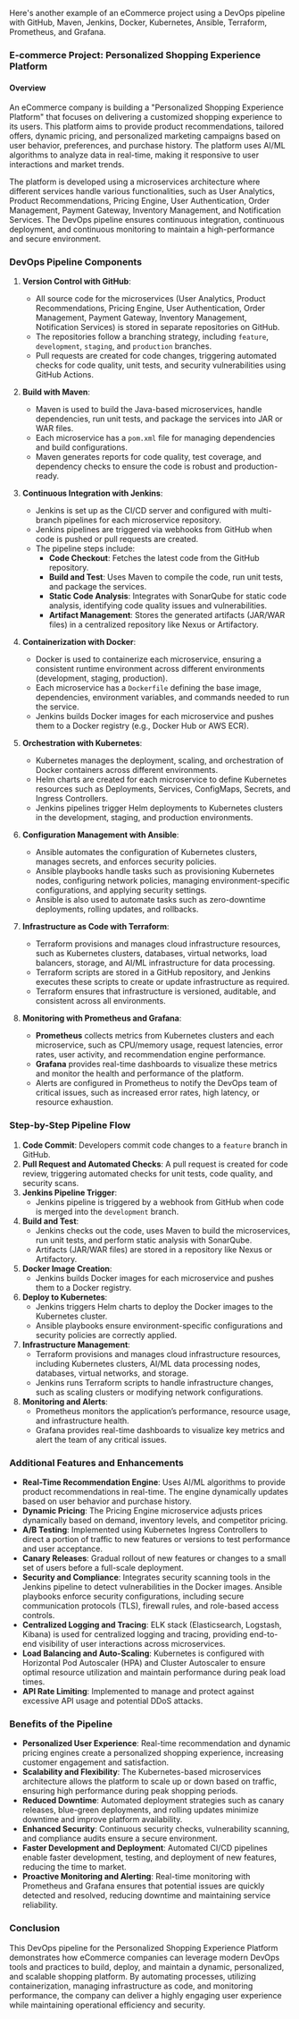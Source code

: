 Here's another example of an eCommerce project using a DevOps pipeline with GitHub, Maven, Jenkins, Docker, Kubernetes, Ansible, Terraform, Prometheus, and Grafana.

### **E-commerce Project: Personalized Shopping Experience Platform**

#### **Overview**
An eCommerce company is building a "Personalized Shopping Experience Platform" that focuses on delivering a customized shopping experience to its users. This platform aims to provide product recommendations, tailored offers, dynamic pricing, and personalized marketing campaigns based on user behavior, preferences, and purchase history. The platform uses AI/ML algorithms to analyze data in real-time, making it responsive to user interactions and market trends.

The platform is developed using a microservices architecture where different services handle various functionalities, such as User Analytics, Product Recommendations, Pricing Engine, User Authentication, Order Management, Payment Gateway, Inventory Management, and Notification Services. The DevOps pipeline ensures continuous integration, continuous deployment, and continuous monitoring to maintain a high-performance and secure environment.

### **DevOps Pipeline Components**

1. **Version Control with GitHub**:
   - All source code for the microservices (User Analytics, Product Recommendations, Pricing Engine, User Authentication, Order Management, Payment Gateway, Inventory Management, Notification Services) is stored in separate repositories on GitHub.
   - The repositories follow a branching strategy, including `feature`, `development`, `staging`, and `production` branches.
   - Pull requests are created for code changes, triggering automated checks for code quality, unit tests, and security vulnerabilities using GitHub Actions.

2. **Build with Maven**:
   - Maven is used to build the Java-based microservices, handle dependencies, run unit tests, and package the services into JAR or WAR files.
   - Each microservice has a `pom.xml` file for managing dependencies and build configurations.
   - Maven generates reports for code quality, test coverage, and dependency checks to ensure the code is robust and production-ready.

3. **Continuous Integration with Jenkins**:
   - Jenkins is set up as the CI/CD server and configured with multi-branch pipelines for each microservice repository.
   - Jenkins pipelines are triggered via webhooks from GitHub when code is pushed or pull requests are created.
   - The pipeline steps include:
     - **Code Checkout**: Fetches the latest code from the GitHub repository.
     - **Build and Test**: Uses Maven to compile the code, run unit tests, and package the services.
     - **Static Code Analysis**: Integrates with SonarQube for static code analysis, identifying code quality issues and vulnerabilities.
     - **Artifact Management**: Stores the generated artifacts (JAR/WAR files) in a centralized repository like Nexus or Artifactory.

4. **Containerization with Docker**:
   - Docker is used to containerize each microservice, ensuring a consistent runtime environment across different environments (development, staging, production).
   - Each microservice has a `Dockerfile` defining the base image, dependencies, environment variables, and commands needed to run the service.
   - Jenkins builds Docker images for each microservice and pushes them to a Docker registry (e.g., Docker Hub or AWS ECR).

5. **Orchestration with Kubernetes**:
   - Kubernetes manages the deployment, scaling, and orchestration of Docker containers across different environments.
   - Helm charts are created for each microservice to define Kubernetes resources such as Deployments, Services, ConfigMaps, Secrets, and Ingress Controllers.
   - Jenkins pipelines trigger Helm deployments to Kubernetes clusters in the development, staging, and production environments.

6. **Configuration Management with Ansible**:
   - Ansible automates the configuration of Kubernetes clusters, manages secrets, and enforces security policies.
   - Ansible playbooks handle tasks such as provisioning Kubernetes nodes, configuring network policies, managing environment-specific configurations, and applying security settings.
   - Ansible is also used to automate tasks such as zero-downtime deployments, rolling updates, and rollbacks.

7. **Infrastructure as Code with Terraform**:
   - Terraform provisions and manages cloud infrastructure resources, such as Kubernetes clusters, databases, virtual networks, load balancers, storage, and AI/ML infrastructure for data processing.
   - Terraform scripts are stored in a GitHub repository, and Jenkins executes these scripts to create or update infrastructure as required.
   - Terraform ensures that infrastructure is versioned, auditable, and consistent across all environments.

8. **Monitoring with Prometheus and Grafana**:
   - **Prometheus** collects metrics from Kubernetes clusters and each microservice, such as CPU/memory usage, request latencies, error rates, user activity, and recommendation engine performance.
   - **Grafana** provides real-time dashboards to visualize these metrics and monitor the health and performance of the platform.
   - Alerts are configured in Prometheus to notify the DevOps team of critical issues, such as increased error rates, high latency, or resource exhaustion.

### **Step-by-Step Pipeline Flow**

1. **Code Commit**: Developers commit code changes to a `feature` branch in GitHub.
2. **Pull Request and Automated Checks**: A pull request is created for code review, triggering automated checks for unit tests, code quality, and security scans.
3. **Jenkins Pipeline Trigger**:
   - Jenkins pipeline is triggered by a webhook from GitHub when code is merged into the `development` branch.
4. **Build and Test**:
   - Jenkins checks out the code, uses Maven to build the microservices, run unit tests, and perform static analysis with SonarQube.
   - Artifacts (JAR/WAR files) are stored in a repository like Nexus or Artifactory.
5. **Docker Image Creation**:
   - Jenkins builds Docker images for each microservice and pushes them to a Docker registry.
6. **Deploy to Kubernetes**:
   - Jenkins triggers Helm charts to deploy the Docker images to the Kubernetes cluster.
   - Ansible playbooks ensure environment-specific configurations and security policies are correctly applied.
7. **Infrastructure Management**:
   - Terraform provisions and manages cloud infrastructure resources, including Kubernetes clusters, AI/ML data processing nodes, databases, virtual networks, and storage.
   - Jenkins runs Terraform scripts to handle infrastructure changes, such as scaling clusters or modifying network configurations.
8. **Monitoring and Alerts**:
   - Prometheus monitors the application’s performance, resource usage, and infrastructure health.
   - Grafana provides real-time dashboards to visualize key metrics and alert the team of any critical issues.

### **Additional Features and Enhancements**

- **Real-Time Recommendation Engine**: Uses AI/ML algorithms to provide product recommendations in real-time. The engine dynamically updates based on user behavior and purchase history.
- **Dynamic Pricing**: The Pricing Engine microservice adjusts prices dynamically based on demand, inventory levels, and competitor pricing.
- **A/B Testing**: Implemented using Kubernetes Ingress Controllers to direct a portion of traffic to new features or versions to test performance and user acceptance.
- **Canary Releases**: Gradual rollout of new features or changes to a small set of users before a full-scale deployment.
- **Security and Compliance**: Integrates security scanning tools in the Jenkins pipeline to detect vulnerabilities in the Docker images. Ansible playbooks enforce security configurations, including secure communication protocols (TLS), firewall rules, and role-based access controls.
- **Centralized Logging and Tracing**: ELK stack (Elasticsearch, Logstash, Kibana) is used for centralized logging and tracing, providing end-to-end visibility of user interactions across microservices.
- **Load Balancing and Auto-Scaling**: Kubernetes is configured with Horizontal Pod Autoscaler (HPA) and Cluster Autoscaler to ensure optimal resource utilization and maintain performance during peak load times.
- **API Rate Limiting**: Implemented to manage and protect against excessive API usage and potential DDoS attacks.

### **Benefits of the Pipeline**

- **Personalized User Experience**: Real-time recommendation and dynamic pricing engines create a personalized shopping experience, increasing customer engagement and satisfaction.
- **Scalability and Flexibility**: The Kubernetes-based microservices architecture allows the platform to scale up or down based on traffic, ensuring high performance during peak shopping periods.
- **Reduced Downtime**: Automated deployment strategies such as canary releases, blue-green deployments, and rolling updates minimize downtime and improve platform availability.
- **Enhanced Security**: Continuous security checks, vulnerability scanning, and compliance audits ensure a secure environment.
- **Faster Development and Deployment**: Automated CI/CD pipelines enable faster development, testing, and deployment of new features, reducing the time to market.
- **Proactive Monitoring and Alerting**: Real-time monitoring with Prometheus and Grafana ensures that potential issues are quickly detected and resolved, reducing downtime and maintaining service reliability.

### **Conclusion**

This DevOps pipeline for the Personalized Shopping Experience Platform demonstrates how eCommerce companies can leverage modern DevOps tools and practices to build, deploy, and maintain a dynamic, personalized, and scalable shopping platform. By automating processes, utilizing containerization, managing infrastructure as code, and monitoring performance, the company can deliver a highly engaging user experience while maintaining operational efficiency and security.
